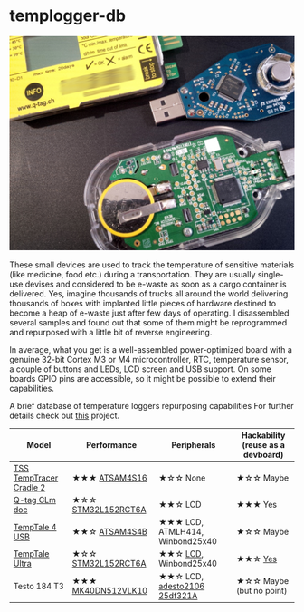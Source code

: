 # templogger-db

![cover image](https://raw.githubusercontent.com/arduinocelentano/templogger-db/main/intro.jpeg)

These small devices are used to track the temperature of sensitive materials (like medicine, food etc.) during a transportation. They are usually single-use devises and considered to be e-waste as soon as a cargo container is delivered. Yes, imagine thousands of trucks all around the world delivering thousands of boxes with implanted little pieces of hardware destined to become a heap of e-waste just after few days of operating. I disassembled several samples and found out that some of them might be reprogrammed and repurposed with a little bit of reverse engineering.

In average, what you get is a well-assembled power-optimized board with a genuine 32-bit Cortex M3 or M4 microcontroller, RTC, temperature sensor, a couple of buttons and LEDs, LCD screen and USB support. On some boards GPIO pins are accessible, so it might be possible to extend their capabilities. 

A brief database of temperature loggers repurposing capabilities
For further details check out [this](https://hackaday.io/project/191592-arm-devboard-from-a-used-up-temperature-logger) project.

| Model | Performance | Peripherals | Hackability (reuse as a devboard)|
| --- | --- | --- | --- |
| [TSS TempTracer Cradle 2](docs/TSS_TempTracer_Cradle_2/overview.md) | ★★★ [ATSAM4S16](https://www.microchip.com/en-us/product/atsam4s16b) | ★☆☆ None | ★☆☆ Maybe |
| [Q-tag CLm doc](docs/Q-tag_CLm_doc/overview.md) | ★☆☆ [STM32L152RCT6A](https://eu.mouser.com/datasheet/2/389/stm32l151qc-1851375.pdf) | ★★☆ LCD | ★★★ Yes |
| [ TempTale 4 USB](docs/TempTale4USB/overview.md) | ★★☆ [ATSAM4S4B](https://www.microchip.com/en-us/product/atsam4s4b) | ★★★ LCD, ATMLH414, Winbond25x40 | ★☆☆ Maybe |
| [TempTale Ultra](docs/TempTale_Ulrta/overview.md) | ★☆☆ [STM32L152RCT6A](https://eu.mouser.com/datasheet/2/389/stm32l151qc-1851375.pdf) | ★★☆ [LCD](https://cdn.hackaday.io/files/1915928197072128/temptale-ultra_LCD.pdf), Winbond25x40 | ★★☆ [Yes](https://hackaday.io/project/189442-temptale-ultra-teardown-repurpose) |
| Testo 184 T3 | ★★★ [MK40DN512VLK10](https://www.nxp.com/part/MK40DN512VLK10) | ★★☆  LCD, [adesto2106 25df321A](https://www.renesas.com/us/en/document/dst/at25df321a-datasheet) | ★☆☆ Maybe (but no point) |

